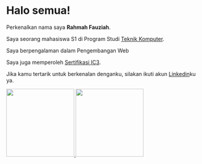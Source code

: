 # Halo semua! 

Perkenalkan nama saya **Rahmah Fauziah**.<br>

Saya seorang mahasiswa S1 di Program Studi [Teknik Komputer](https://tekkom.upi.edu).<br>

Saya berpengalaman dalam Pengembangan Web<br>

Saya juga memperoleh [Sertifikasi IC3](https://www.credly.com/badges/3de76263-6d61-478d-880c-6f9b550a297a/public_url).<br>

Jika kamu tertarik untuk berkenalan denganku, silakan ikuti akun [Linkedin](https://www.linkedin.com/in/rahmahf/)ku ya.

<p align="left">
<a href="https://github.com/rahmahff">
  <img height="180em" src="https://github-readme-stats-eight-theta.vercel.app/api?username=penuliscode&show_icons=true&theme=algolia&include_all_commits=true&count_private=true"/>
  <img height="180em" src="https://github-readme-stats-eight-theta.vercel.app/api/top-langs/?username=penuliscode&layout=compact&theme=algolia"/>
</a>
</p>
